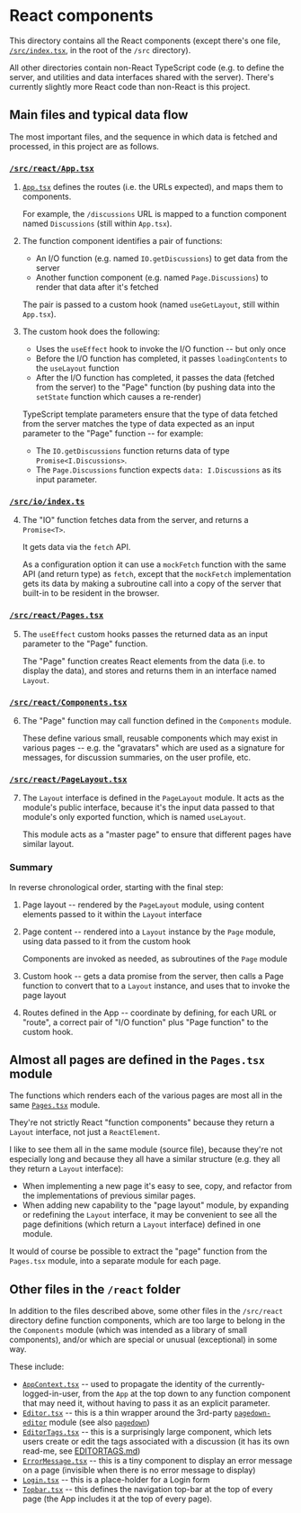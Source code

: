 # React components

This directory contains all the React components
(except there's one file, [`/src/index.tsx`](../index.tsx), in the root of the `/src` directory).

All other directories contain non-React TypeScript code
(e.g. to define the server, and utilities and data interfaces shared with the server).
There's currently slightly more React code than non-React is this project.

## Main files and typical data flow

The most important files, and the sequence in which data is fetched and processed, in this project are as follows.

### [`/src/react/App.tsx`](./App.tsx)

1. [`App.tsx`](./App.tsx) defines the routes (i.e. the URLs expected), and maps them to components.

   For example, the `/discussions` URL is mapped to a function component named
  `Discussions` (still within `App.tsx`).

2. The function component identifies a pair of functions:

   - An I/O function (e.g. named `IO.getDiscussions`) to get data from the server
   - Another function component (e.g. named `Page.Discussions`) to render that data after it's fetched

   The pair is passed to a custom hook (named `useGetLayout`, still within `App.tsx`).

3. The custom hook does the following:

   - Uses the `useEffect` hook to invoke the I/O function -- but only once
   - Before the I/O function has completed, it passes `loadingContents` to the `useLayout` function
   - After the I/O function has completed, it passes the data (fetched from the server) to the "Page" function
     (by pushing data into the `setState` function which causes a re-render)

   TypeScript template parameters ensure that the type of data fetched from the server matches the type of data
   expected as an input parameter to the "Page" function -- for example:
   
   - The `IO.getDiscussions` function returns data of type `Promise<I.Discussions>`.
   - The `Page.Discussions` function expects `data: I.Discussions` as its input parameter.

### [`/src/io/index.ts`](../io/index.ts)

4. The "IO" function fetches data from the server, and returns a `Promise<T>`.

   It gets data via the `fetch` API.

   As a configuration option it can use a `mockFetch` function with the same API (and return type) as `fetch`,
   except that the `mockFetch` implementation gets its data by making a subroutine call into a copy of the server
   that built-in to be resident in the browser.

### [`/src/react/Pages.tsx`](./Pages.tsx) 

5. The `useEffect` custom hooks passes the returned data as an input parameter to the "Page" function.

   The "Page" function creates React elements from the data (i.e. to display the data), 
   and stores and returns them in an interface named `Layout`.

### [`/src/react/Components.tsx`](./Components.tsx)

6. The "Page" function may call function defined in the `Components` module.

   These define various small, reusable components which may exist in various pages --
   e.g. the "gravatars" which are used as a signature for messages, for discussion summaries, on the user profile, etc.

### [`/src/react/PageLayout.tsx`](./PageLayout.tsx) 

7. The `Layout` interface is defined in the `PageLayout` module.
   It acts as the module's public interface, because it's the input data passed to that module's only exported function,
   which is named `useLayout`.

   This module acts as a "master page" to ensure that different pages have similar layout.

### Summary

In reverse chronological order, starting with the final step:

1. Page layout -- rendered by the `PageLayout` module, using content elements passed to it within the `Layout` interface
2. Page content -- rendered into a `Layout` instance by the `Page` module, using data passed to it from the custom hook

   Components are invoked as needed, as subroutines of the `Page` module

3. Custom hook -- gets a data promise from the server, then calls a Page function to convert that to a `Layout`
   instance, and uses that to invoke the page layout
4. Routes defined in the App -- coordinate by defining, for each URL or "route", a correct pair of "I/O function" plus
   "Page function" to the custom hook.

## Almost all pages are defined in the `Pages.tsx` module

The functions which renders each of the various pages are most all in the same [`Pages.tsx`](./Pages.tsx) module.

They're not strictly React "function components" because they return a `Layout` interface, not just a `ReactElement`.

I like to see them all in the same module (source file), because they're not especially long and because they all have
a similar structure (e.g. they all they return a `Layout` interface):

- When implementing a new page it's easy to see, copy, and refactor from the implementations of previous similar pages.
- When adding new capability to the "page layout" module, by expanding or redefining the `Layout` interface, it may be
  convenient to see all the page definitions (which return a `Layout` interface) defined in one module.

It would of course be possible to extract the "page" function from the `Pages.tsx` module,
into a separate module for each page.

## Other files in the `/react` folder

In addition to the files described above, some other files in the `/src/react` directory define function components,
which are too large to belong in the the `Components` module (which was intended as a library of small components),
and/or which are special or unusual (exceptional) in some way.

These include:

- [`AppContext.tsx`](./AppContext.tsx) -- used to propagate the identity of the currently-logged-in-user, from the
  `App` at the top down to any function component that may need it, without having to pass it as an explicit parameter.
- [`Editor.tsx`](./Editor.tsx) -- this is a thin wrapper around the 3rd-party
  [`pagedown-editor`](https://www.npmjs.com/package/pagedown-editor) module
  (see also [`pagedown`](https://github.com/StackExchange/pagedown))
- [`EditorTags.tsx`](./EditorTags.tsx) -- this is a surprisingly large component, which lets users create or edit the
  tags associated with a discussion (it has its own read-me, see [EDITORTAGS.md](./EDITORTAGS.md))
- [`ErrorMessage.tsx`](./ErrorMessage.tsx) -- this is a tiny component to display an error message on a page
  (invisible when there is no error message to display)
- [`Login.tsx`](./Login.tsx) -- this is a place-holder for a Login form
- [`Topbar.tsx`](./Topbar.tsx) -- this defines the navigation top-bar at the top of every page
  (the App includes it at the top of every page).

